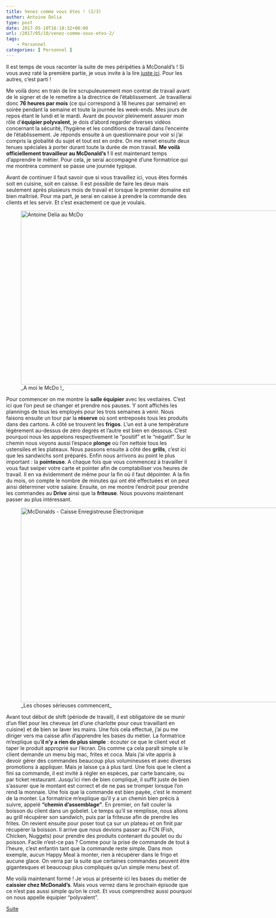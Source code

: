 ```yaml
---
title: Venez comme vous êtes ! (2/3)
author: Antoine Delia
type: post
date: 2017-05-10T16:18:32+00:00
url: /2017/05/10/venez-comme-vous-etes-2/
tags:
    - Personnel
categories: [ Personnel ]
---
```

Il est temps de vous raconter la suite de mes péripéties à McDonald&#8217;s ! Si vous avez raté la première partie, je vous invite à la lire [juste ici][1]. Pour les autres, c&#8217;est parti !

Me voilà donc en train de lire scrupuleusement mon contrat de travail avant de le signer et de le remettre à la directrice de l&#8217;établissement. Je travaillerai donc **76 heures par mois** (ce qui correspond à 18 heures par semaine) en soirée pendant la semaine et toute la journée les week-ends. Mes jours de repos étant le lundi et le mardi. Avant de pouvoir pleinement assurer mon rôle d&#8217;**équipier polyvalent**, je dois d&#8217;abord regarder diverses vidéos concernant la sécurité, l&#8217;hygiène et les conditions de travail dans l&#8217;enceinte de l&#8217;établissement. Je réponds ensuite à un questionnaire pour voir si j&#8217;ai compris la globalité du sujet et tout est en ordre. On me remet ensuite deux tenues spéciales à porter durant toute la durée de mon travail. **Me voilà officiellement travailleur au McDonald&#8217;s !** Il est maintenant temps d&#8217;apprendre le métier. Pour cela, je serai accompagné d&#8217;une formatrice qui me montrera comment se passe une journée typique.

Avant de continuer il faut savoir que si vous travaillez ici, vous êtes formés soit en cuisine, soit en caisse. Il est possible de faire les deux mais seulement après plusieurs mois de travail et lorsque le premier domaine est bien maîtrisé. Pour ma part, je serai en caisse à prendre la commande des clients et les servir. Et c&#8217;est exactement ce que je voulais.

<figure style="width: 727px" class="wp-caption aligncenter"><img loading="lazy" src="https://i0.wp.com/i.imgur.com/n63o28Y.jpg?resize=727%2C472" alt="Antoine Delia au McDo" width="727" height="472" data-recalc-dims="1" /><figcaption class="wp-caption-text">_A moi le McDo !_</figcaption></figure>

Pour commencer on me montre la **salle équipier** avec les vestiaires. C&#8217;est ici que l&#8217;on peut se changer et prendre nos pauses. Y sont affichés les plannings de tous les employés pour les trois semaines à venir. Nous faisons ensuite un tour par la **réserve** où sont entreposés tous les produits dans des cartons. A côté se trouvent les **frigos**. L&#8217;un est à une température légèrement au-dessus de zéro degrés et l&#8217;autre est bien en dessous. C&#8217;est pourquoi nous les appelons respectivement le &#8220;positif&#8221; et le &#8220;négatif&#8221;. Sur le chemin nous voyons aussi l&#8217;espace **plonge** où l&#8217;on nettoie tous les ustensiles et les plateaux. Nous passons ensuite à côté des **grills**, c&#8217;est ici que les sandwichs sont préparés. Enfin nous arrivons au point le plus important : la **pointeuse**. A chaque fois que vous commencez à travailler il vous faut swiper votre carte et pointer afin de comptabiliser vos heures de travail. Il en va évidemment de même pour la fin où il faut dépointer. A la fin du mois, on compte le nombre de minutes qui ont été effectuées et on peut ainsi déterminer votre salaire. Ensuite, on me montre l&#8217;endroit pour prendre les commandes au **Drive** ainsi que la **friteuse**. Nous pouvons maintenant passer au plus intéressant.

<figure style="width: 796px" class="wp-caption aligncenter"><img loading="lazy" src="https://i0.wp.com/images-na.ssl-images-amazon.com/images/I/81fdWaxG1lL._SX796_.jpg?resize=796%2C528&#038;ssl=1" alt="McDonalds - Caisse Enregistreuse Électronique" width="796" height="528" data-recalc-dims="1" /><figcaption class="wp-caption-text">_Les choses sérieuses commencent_</figcaption></figure>

Avant tout début de shift (période de travail), il est obligatoire de se munir d&#8217;un filet pour les cheveux (et d&#8217;une charlotte pour ceux travaillant en cuisine) et de bien se laver les mains. Une fois cela effectué, j&#8217;ai pu me diriger vers ma caisse afin d&#8217;apprendre les bases du métier. La formatrice m&#8217;explique qu&#8217;**il n&#8217;y a rien de plus simple** : écouter ce que le client veut et taper le produit approprié sur l&#8217;écran. Dis comme ça cela paraît simple si le client demande un menu big mac, frites et coca. Mais j&#8217;ai vite appris à devoir gérer des commandes beaucoup plus volumineuses et avec diverses promotions à appliquer. Mais je laisse ça à plus tard. Une fois que le client a fini sa commande, il est invité à régler en espèces, par carte bancaire, ou par ticket restaurant. Jusqu&#8217;ici rien de bien compliqué, il suffit juste de bien s&#8217;assurer que le montant est correct et de ne pas se tromper lorsque l&#8217;on rend la monnaie. Une fois que la commande est bien payée, c&#8217;est le moment de la monter. La formatrice m&#8217;explique qu&#8217;il y a un chemin bien précis à suivre, appelé **&#8220;chemin d&#8217;assemblage&#8221;**. En premier, on fait couler la boisson du client dans un gobelet. Le temps qu&#8217;il se remplisse, nous allons au grill récupérer son sandwich, puis par la friteuse afin de prendre les frites. On revient ensuite pour poser tout ça sur un plateau et on finit par récupérer la boisson. Il arrive que nous devions passer au FCN (Fish, Chicken, Nuggets) pour prendre des produits contenant du poulet ou du poisson. Facile n&#8217;est-ce pas ? Comme pour la prise de commande de tout à l&#8217;heure, c&#8217;est enfantin tant que la commande reste simple. Dans mon exemple, aucun Happy Meal à monter, rien à récupérer dans le frigo et aucune glace. On verra par la suite que certaines commandes peuvent être gigantesques et beaucoup plus compliqués qu&#8217;un simple menu best of.

Me voilà maintenant formé ! Je vous ai présenté ici les bases du métier de **caissier chez McDonald&#8217;s**. Mais vous verrez dans le prochain épisode que ce n&#8217;est pas aussi simple qu&#8217;on le croit. Et vous comprendrez aussi pourquoi on nous appelle équipier &#8220;polyvalent&#8221;.

[Suite][2]

 [1]: https://blog.antoinedelia.fr/2017/04/10/venez-comme-vous-etes-1/
 [2]: https://blog.antoinedelia.fr/2017/06/13/venez-comme-vous-etes-3/